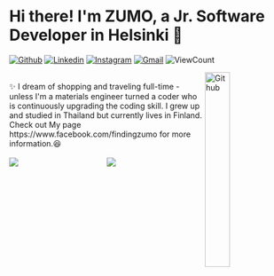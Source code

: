 # Hi there! I'm ZUMO, a Jr. Software Developer in Helsinki 🚀

[![Github](https://img.shields.io/badge/-Github-000?style=flat&logo=Github&logoColor=white)](https://github.com/phornphatch)
[![Linkedin](https://img.shields.io/badge/-LinkedIn-blue?style=flat&logo=Linkedin&logoColor=white)](https://www.linkedin.com/in/phornphatch)
[![Instagram](https://img.shields.io/badge/-Instagram-c13584?style=flat&labelColor=c13584&logo=instagram&logoColor=white)](https://www.instagram.com/findingzumo/)
[![Gmail](https://img.shields.io/badge/-Gmail-c14438?style=flat&logo=Gmail&logoColor=white)](mailto:phornphatch@gmail.com)
<img alt="ViewCount" src="https://views.whatilearened.today/views/github/onimur/onimur.svg" />


<img width="30%" align="right" alt="Github" src="https://github.com/phornphatch/phornphatch/blob/main/assets/profile.jpeg" />
 <br>
✨ I dream of shopping and traveling full-time - unless I'm a materials engineer turned a coder who is continuously upgrading the coding skill. I grew up and        studied in Thailand but currently lives in Finland. 
<br>
Check out My page https://www.facebook.com/findingzumo for more information.😆
<br><br>

<div align="center">
  <img src='https://github-readme-stats.vercel.app/api?username=phornphatch&count_private=true&show_icons=true&theme=dracula&line_height=40'  align="left" />
<img src='https://github-readme-stats.vercel.app/api/top-langs/?username=keshavsingh4522&theme=tokyonight&hide_langs_below=4&text_color=fff&title_color=ff6e96' />
</div>



